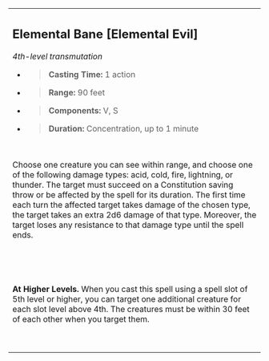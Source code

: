 
<table><tbody><tr class="odd"><td><h2 id="elemental-bane-elemental-evil"><strong>Elemental Bane</strong> [Elemental Evil]</h2><p><em>4th-level transmutation</em></p><ul><li><blockquote><p><strong>Casting Time:</strong> 1 action</p></blockquote></li><li><blockquote><p><strong>Range:</strong> 90 feet</p></blockquote></li><li><blockquote><p><strong>Components:</strong> V, S</p></blockquote></li><li><blockquote><p><strong>Duration:</strong> Concentration, up to 1 minute</p></blockquote></li></ul><p> </p><p>Choose one creature you can see within range, and choose one of the following damage types: acid, cold, fire, lightning, or thunder. The target must succeed on a Constitution saving throw or be affected by the spell for its duration. The first time each turn the affected target takes damage of the chosen type, the target takes an extra 2d6 damage of that type. Moreover, the target loses any resistance to that damage type until the spell ends.</p><p> </p><p> </p><p><strong>At Higher Levels.</strong> When you cast this spell using a spell slot of 5th level or higher, you can target one additional creature for each slot level above 4th. The creatures must be within 30 feet of each other when you target them.</p><p> </p></td></tr></tbody></table>